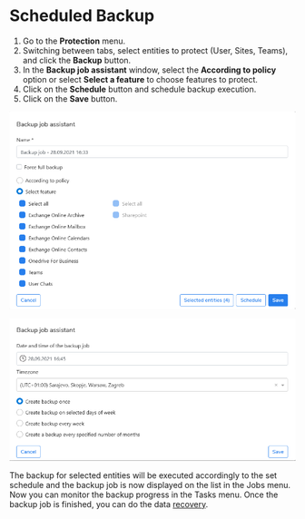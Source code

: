 # Scheduled Backup

1. Go to the **Protection** menu.
2. Switching between tabs, select entities to protect \(User, Sites, Teams\), and click the **Backup** button.
3. In the **Backup job assistant** window, select the **According to policy** option or select **Select a feature** to choose features to protect.
4. Click on the **Schedule** button and schedule backup execution.
5. Click on the **Save** button.

![](../../../../.gitbook/assets/image%20%2877%29.png)



![](../../../../.gitbook/assets/image%20%2875%29.png)

The backup for selected entities will be executed accordingly to the set schedule and the backup job is now displayed on the list in the Jobs menu. Now you can monitor the backup progress in the Tasks menu. Once the backup job is finished, you can do the data [recovery](https://storware.gitbook.io/kodo-for-cloud-office365/administration/kodo-organization-admin-guide/protection/restore).


